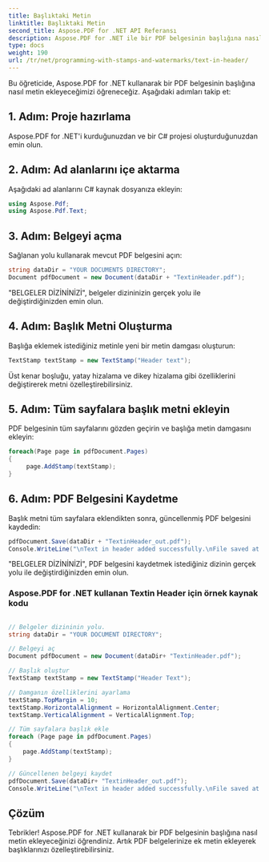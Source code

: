 ```yaml
---
title: Başlıktaki Metin
linktitle: Başlıktaki Metin
second_title: Aspose.PDF for .NET API Referansı
description: Aspose.PDF for .NET ile bir PDF belgesinin başlığına nasıl metin ekleyeceğinizi öğrenin.
type: docs
weight: 190
url: /tr/net/programming-with-stamps-and-watermarks/text-in-header/
---
```

Bu öğreticide, Aspose.PDF for .NET kullanarak bir PDF belgesinin başlığına nasıl metin ekleyeceğimizi öğreneceğiz. Aşağıdaki adımları takip et:

## 1. Adım: Proje hazırlama

Aspose.PDF for .NET'i kurduğunuzdan ve bir C# projesi oluşturduğunuzdan emin olun.

## 2. Adım: Ad alanlarını içe aktarma

Aşağıdaki ad alanlarını C# kaynak dosyanıza ekleyin:

```csharp
using Aspose.Pdf;
using Aspose.Pdf.Text;
```

## 3. Adım: Belgeyi açma

Sağlanan yolu kullanarak mevcut PDF belgesini açın:

```csharp
string dataDir = "YOUR DOCUMENTS DIRECTORY";
Document pdfDocument = new Document(dataDir + "TextinHeader.pdf");
```

"BELGELER DİZİNİNİZİ", belgeler dizininizin gerçek yolu ile değiştirdiğinizden emin olun.

## 4. Adım: Başlık Metni Oluşturma

Başlığa eklemek istediğiniz metinle yeni bir metin damgası oluşturun:

```csharp
TextStamp textStamp = new TextStamp("Header text");
```

Üst kenar boşluğu, yatay hizalama ve dikey hizalama gibi özelliklerini değiştirerek metni özelleştirebilirsiniz.

## 5. Adım: Tüm sayfalara başlık metni ekleyin

PDF belgesinin tüm sayfalarını gözden geçirin ve başlığa metin damgasını ekleyin:

```csharp
foreach(Page page in pdfDocument.Pages)
{
     page.AddStamp(textStamp);
}
```

## 6. Adım: PDF Belgesini Kaydetme

Başlık metni tüm sayfalara eklendikten sonra, güncellenmiş PDF belgesini kaydedin:

```csharp
pdfDocument.Save(dataDir + "TextinHeader_out.pdf");
Console.WriteLine("\nText in header added successfully.\nFile saved at: " + dataDir);
```

"BELGELER DİZİNİNİZİ", PDF belgesini kaydetmek istediğiniz dizinin gerçek yolu ile değiştirdiğinizden emin olun.

### Aspose.PDF for .NET kullanan Textin Header için örnek kaynak kodu 
```csharp

// Belgeler dizininin yolu.
string dataDir = "YOUR DOCUMENT DIRECTORY";

// Belgeyi aç
Document pdfDocument = new Document(dataDir+ "TextinHeader.pdf");

// Başlık oluştur
TextStamp textStamp = new TextStamp("Header Text");

// Damganın özelliklerini ayarlama
textStamp.TopMargin = 10;
textStamp.HorizontalAlignment = HorizontalAlignment.Center;
textStamp.VerticalAlignment = VerticalAlignment.Top;

// Tüm sayfalara başlık ekle
foreach (Page page in pdfDocument.Pages)
{
	page.AddStamp(textStamp);
}

// Güncellenen belgeyi kaydet
pdfDocument.Save(dataDir+ "TextinHeader_out.pdf");
Console.WriteLine("\nText in header added successfully.\nFile saved at " + dataDir);

```

## Çözüm

Tebrikler! Aspose.PDF for .NET kullanarak bir PDF belgesinin başlığına nasıl metin ekleyeceğinizi öğrendiniz. Artık PDF belgelerinize ek metin ekleyerek başlıklarınızı özelleştirebilirsiniz.
